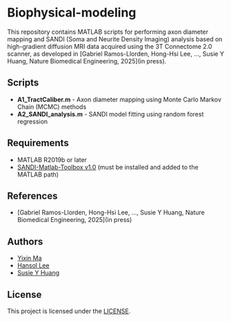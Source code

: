 # Biophysical-modeling

This repository contains MATLAB scripts for performing axon diameter mapping and SANDI (Soma and Neurite Density Imaging) analysis based on high-gradient diffusion MRI data acquired using the 3T Connectome 2.0 scanner, as developed in [Gabriel Ramos-Llorden, Hong-Hsi Lee, ..., Susie Y Huang, Nature Biomedical Engineering, 2025](in press).

## Scripts
* **A1_TractCaliber.m** - Axon diameter mapping using Monte Carlo Markov Chain (MCMC) methods
* **A2_SANDI_analysis.m** - SANDI model fitting using random forest regression

## Requirements
- MATLAB R2019b or later
- [SANDI-Matlab-Toolbox v1.0](https://github.com/palombom/SANDI-Matlab-Toolbox-v1.0) (must be installed and added to the MATLAB path)

## References
  - [Gabriel Ramos-Llorden, Hong-Hsi Lee, ..., Susie Y Huang, Nature Biomedical Engineering, 2025](in press)

## Authors
* [Yixin Ma]()
* [Hansol Lee]()
* [Susie Y Huang]()

## License
This project is licensed under the [LICENSE](https://github.com/Connectome20/Biophysical-modeling/blob/main/LICENSE).
